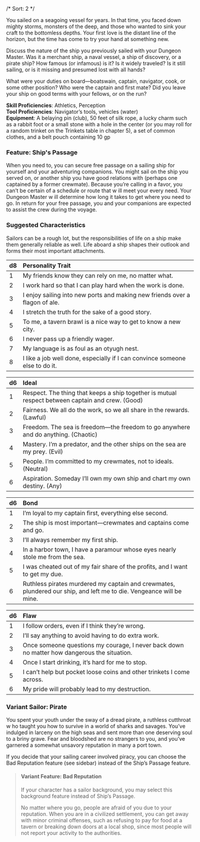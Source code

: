 /* 
Sort: 2 
*/

You sailed on a seagoing vessel for years. In that time, you faced down mighty storms, monsters of the deep, and those who wanted to sink your craft to the bottomless depths. Your first love is the distant line of the horizon, but the time has come to try your hand at something new.

Discuss the nature of the ship you previously sailed with your Dungeon Master. Was it a merchant ship, a naval vessel, a ship of discovery, or a pirate ship? How famous (or infamous) is it? Is it widely traveled? Is it still sailing, or is it missing and presumed lost with all hands?

What were your duties on board—boatswain, captain, navigator, cook, or some other position? Who were the captain and first mate? Did you leave your ship on good terms with your fellows, or on the run?

**Skill Proficiencies**: Athletics, Perception  
**Tool Proficiencies**: Navigator’s tools, vehicles (water)  
**Equipment**: A belaying pin (club), 50 feet of silk rope, a lucky charm such as a rabbit foot or a small stone with a hole in the center (or you may roll for a random trinket on the Trinkets table in chapter 5), a set of common clothes, and a belt pouch containing 10 gp

### Feature: Ship's Passage

When you need to, you can secure free passage on a sailing ship for yourself and your adventuring companions. You might sail on the ship you served on, or another ship you have good relations with (perhaps one captained by a former crewmate). Because you’re calling in a favor, you can’t be certain of a schedule or route that w ill meet your every need. Your Dungeon Master w ill determine how long it takes to get where you need to go. In return for your free passage, you and your companions are expected to assist the crew during the voyage.

### Suggested Characteristics

Sailors can be a rough lot, but the responsibilities of life on a ship make them generally reliable as well. Life aboard a ship shapes their outlook and forms their most important attachments.

| **d8** | **Personality Trait**                                                       |
|:-------|:----------------------------------------------------------------------------|
| 1      | My friends know they can rely on me, no matter what.                        |
| 2      | I work hard so that I can play hard when the work is done.                  |
| 3      | I enjoy sailing into new ports and making new friends over a flagon of ale. |
| 4      | I stretch the truth for the sake of a good story.                           |
| 5      | To me, a tavern brawl is a nice way to get to know a new city.              |
| 6      | I never pass up a friendly wager.                                           |
| 7      | My language is as foul as an otyugh nest.                                   |
| 8      | I like a job well done, especially if I can convince someone else to do it. |

| **d6** | **Ideal**                                                                                        |
|:-------|:-------------------------------------------------------------------------------------------------|
| 1      | Respect. The thing that keeps a ship together is mutual respect between captain and crew. (Good) |
| 2      | Fairness. We all do the work, so we all share in the rewards. (Lawful)                           |
| 3      | Freedom. The sea is freedom—the freedom to go anywhere and do anything. (Chaotic)                |
| 4      | Mastery. I’m a predator, and the other ships on the sea are my prey. (Evil)                      |
| 5      | People. I’m committed to my crewmates, not to ideals. (Neutral)                                  |
| 6      | Aspiration. Someday I’ll own my own ship and chart my own destiny. (Any)                         |

| **d6** | **Bond**                                                                                                            |
|:-------|:--------------------------------------------------------------------------------------------------------------------|
| 1      | I’m loyal to my captain first, everything else second.                                                              |
| 2      | The ship is most important—crewmates and captains come and go.                                                      |
| 3      | I’ll always remember my first ship.                                                                                 |
| 4      | In a harbor town, I have a paramour whose eyes nearly stole me from the sea.                                        |
| 5      | I was cheated out of my fair share of the profits, and I want to get my due.                                        |
| 6      | Ruthless pirates murdered my captain and crewmates, plundered our ship, and left me to die. Vengeance will be mine. |

| **d6** | **Flaw**                                                                                    |
|:-------|:--------------------------------------------------------------------------------------------|
| 1      | I follow orders, even if I think they’re wrong.                                             |
| 2      | I’ll say anything to avoid having to do extra work.                                         |
| 3      | Once someone questions my courage, I never back down no matter how dangerous the situation. |
| 4      | Once I start drinking, it’s hard for me to stop.                                            |
| 5      | I can’t help but pocket loose coins and other trinkets I come across.                       |
| 6      | My pride will probably lead to my destruction.                                              |

### Variant Sailor: Pirate

You spent your youth under the sway of a dread pirate, a ruthless cutthroat w ho taught you how to survive in a world of sharks and savages. You’ve indulged in larceny on the high seas and sent more than one deserving soul to a briny grave. Fear and bloodshed are no strangers to you, and you’ve garnered a somewhat unsavory reputation in many a port town.

If you decide that your sailing career involved piracy, you can choose the Bad Reputation feature (see sidebar) instead of the Ship’s Passage feature.

> #### Variant Feature: Bad Reputation
>
> If your character has a sailor background, you may select this background feature instead of Ship’s Passage.
>
> No matter where you go, people are afraid of you due to your reputation. When you are in a civilized settlement, you can get away with minor criminal offenses, such as refusing to pay for food at a tavern or breaking down doors at a local shop, since most people will not report your activity to the authorities.
